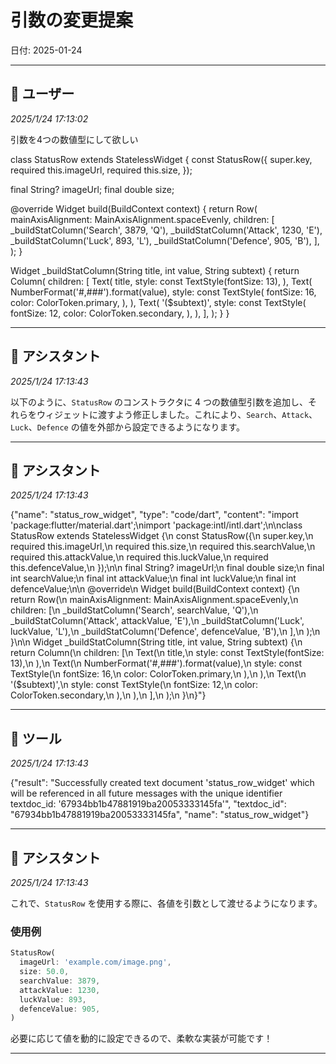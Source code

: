 # 引数の変更提案

日付: 2025-01-24

---

## 👤 ユーザー
*2025/1/24 17:13:02*

引数を4つの数値型にして欲しい


class StatusRow extends StatelessWidget {
  const StatusRow({
    super.key,
    required this.imageUrl,
    required this.size,
  });

  final String? imageUrl;
  final double size;

  @override
  Widget build(BuildContext context) {
    return Row(
      mainAxisAlignment: MainAxisAlignment.spaceEvenly,
      children: \[
        \_buildStatColumn('Search', 3879, 'Q'),
        \_buildStatColumn('Attack', 1230, 'E'),
        \_buildStatColumn('Luck', 893, 'L'),
        \_buildStatColumn('Defence', 905, 'B'),
      \],
    );
  }

  Widget \_buildStatColumn(String title, int value, String subtext) {
    return Column(
      children: \[
        Text(
          title,
          style: const TextStyle(fontSize: 13),
        ),
        Text(
          NumberFormat('#,###').format(value),
          style: const TextStyle(
            fontSize: 16,
            color: ColorToken.primary,
          ),
        ),
        Text(
          '($subtext)',
          style: const TextStyle(
            fontSize: 12,
            color: ColorToken.secondary,
          ),
        ),
      \],
    );
  }
}

---

## 🤖 アシスタント
*2025/1/24 17:13:43*

以下のように、`StatusRow` のコンストラクタに 4 つの数値型引数を追加し、それらをウィジェットに渡すよう修正しました。これにより、`Search`、`Attack`、`Luck`、`Defence` の値を外部から設定できるようになります。

---

## 🤖 アシスタント
*2025/1/24 17:13:43*

{"name": "status\_row\_widget", "type": "code/dart", "content": "import 'package:flutter/material.dart';\\nimport 'package:intl/intl.dart';\\n\\nclass StatusRow extends StatelessWidget {\\n  const StatusRow({\\n    super.key,\\n    required this.imageUrl,\\n    required this.size,\\n    required this.searchValue,\\n    required this.attackValue,\\n    required this.luckValue,\\n    required this.defenceValue,\\n  });\\n\\n  final String? imageUrl;\\n  final double size;\\n  final int searchValue;\\n  final int attackValue;\\n  final int luckValue;\\n  final int defenceValue;\\n\\n  @override\\n  Widget build(BuildContext context) {\\n    return Row(\\n      mainAxisAlignment: MainAxisAlignment.spaceEvenly,\\n      children: \[\\n        \_buildStatColumn('Search', searchValue, 'Q'),\\n        \_buildStatColumn('Attack', attackValue, 'E'),\\n        \_buildStatColumn('Luck', luckValue, 'L'),\\n        \_buildStatColumn('Defence', defenceValue, 'B'),\\n      \],\\n    );\\n  }\\n\\n  Widget \_buildStatColumn(String title, int value, String subtext) {\\n    return Column(\\n      children: \[\\n        Text(\\n          title,\\n          style: const TextStyle(fontSize: 13),\\n        ),\\n        Text(\\n          NumberFormat('#,###').format(value),\\n          style: const TextStyle(\\n            fontSize: 16,\\n            color: ColorToken.primary,\\n          ),\\n        ),\\n        Text(\\n          '($subtext)',\\n          style: const TextStyle(\\n            fontSize: 12,\\n            color: ColorToken.secondary,\\n          ),\\n        ),\\n      \],\\n    );\\n  }\\n}"}

---

## 🔧 ツール
*2025/1/24 17:13:43*

{"result": "Successfully created text document 'status\_row\_widget' which will be referenced in all future messages with the unique identifier textdoc\_id: '67934bb1b47881919ba20053333145fa'", "textdoc\_id": "67934bb1b47881919ba20053333145fa", "name": "status\_row\_widget"}

---

## 🤖 アシスタント
*2025/1/24 17:13:43*

これで、`StatusRow` を使用する際に、各値を引数として渡せるようになります。

### 使用例
```dart
StatusRow(
  imageUrl: 'example.com/image.png',
  size: 50.0,
  searchValue: 3879,
  attackValue: 1230,
  luckValue: 893,
  defenceValue: 905,
)
```

必要に応じて値を動的に設定できるので、柔軟な実装が可能です！

---
